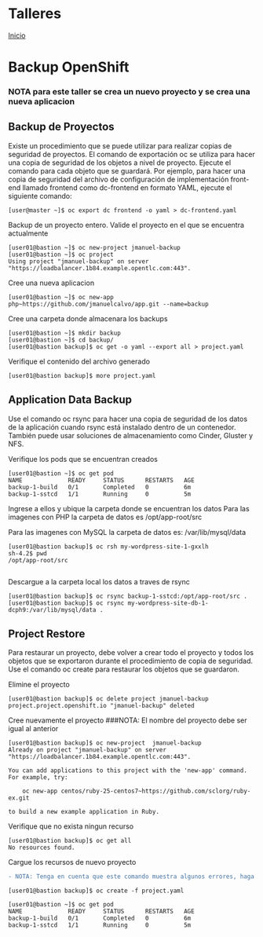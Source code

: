 # Talleres
[Inicio](../Inicio.md)

# Backup OpenShift

### NOTA para este taller se crea un nuevo proyecto y se crea una nueva aplicacion

## Backup de Proyectos
Existe un procedimiento que se puede utilizar para realizar copias de seguridad de proyectos. El comando de exportación oc se utiliza para hacer una copia de seguridad de los objetos a nivel de proyecto. Ejecute el comando para cada objeto que se guardará. Por ejemplo, para hacer una copia de seguridad del archivo de configuración de implementación front-end llamado frontend como dc-frontend en formato YAML, ejecute el siguiente comando:

```
[user@master ~]$ oc export dc frontend -o yaml > dc-frontend.yaml
```
Backup de un proyecto entero.
Valide el proyecto en el que se encuentra actualmente
```
[user01@bastion ~]$ oc new-project jmanuel-backup
[user01@bastion ~]$ oc project
Using project "jmanuel-backup" on server "https://loadbalancer.1b84.example.opentlc.com:443".
```
Cree una nueva aplicacion
```
[user01@bastion ~]$ oc new-app php~https://github.com/jmanuelcalvo/app.git --name=backup
```

Cree una carpeta donde almacenara los backups
```
[user01@bastion ~]$ mkdir backup
[user01@bastion ~]$ cd backup/
[user01@bastion backup]$ oc get -o yaml --export all > project.yaml

```
Verifique el contenido del archivo generado
```
[user01@bastion backup]$ more project.yaml
```

## Application Data Backup
Use el comando oc rsync para hacer una copia de seguridad de los datos de la aplicación cuando rsync está instalado dentro de un contenedor. También puede usar soluciones de almacenamiento como Cinder, Gluster y NFS.

Verifique los pods que se encuentran creados
```
[user01@bastion ~]$ oc get pod
NAME             READY     STATUS      RESTARTS   AGE
backup-1-build   0/1       Completed   0          6m
backup-1-sstcd   1/1       Running     0          5m
```
Ingrese a ellos y ubique la carpeta donde se encuentran los datos
Para las imagenes con PHP la carpeta de datos es
/opt/app-root/src

Para las imagenes con MySQL la carpeta de datos es:
/var/lib/mysql/data
```
[user01@bastion backup]$ oc rsh my-wordpress-site-1-gxxlh
sh-4.2$ pwd
/opt/app-root/src


```
Descargue a la carpeta local los datos a traves de rsync
```
[user01@bastion backup]$ oc rsync backup-1-sstcd:/opt/app-root/src .
[user01@bastion backup]$ oc rsync my-wordpress-site-db-1-dcph9:/var/lib/mysql/data .

```

## Project Restore
Para restaurar un proyecto, debe volver a crear todo el proyecto y todos los objetos que se exportaron durante el procedimiento de copia de seguridad. Use el comando oc create para restaurar los objetos que se guardaron.

Elimine el proyecto
```
[user01@bastion backup]$ oc delete project jmanuel-backup
project.project.openshift.io "jmanuel-backup" deleted
```
Cree nuevamente el proyecto 
###NOTA: El nombre del proyecto debe ser igual al anterior
```
[user01@bastion backup]$ oc new-project  jmanuel-backup
Already on project "jmanuel-backup" on server "https://loadbalancer.1b84.example.opentlc.com:443".

You can add applications to this project with the 'new-app' command. For example, try:

    oc new-app centos/ruby-25-centos7~https://github.com/sclorg/ruby-ex.git

to build a new example application in Ruby.
```

Verifique que no exista ningun recurso
```
[user01@bastion backup]$ oc get all
No resources found.
```
Cargue los recursos de nuevo proyecto
```diff
- NOTA: Tenga en cuenta que este comando muestra algunos errores, haga caso omiso
```
```
[user01@bastion backup]$ oc create -f project.yaml

[user01@bastion ~]$ oc get pod
NAME             READY     STATUS      RESTARTS   AGE
backup-1-build   0/1       Completed   0          6m
backup-1-sstcd   1/1       Running     0          5m
```
